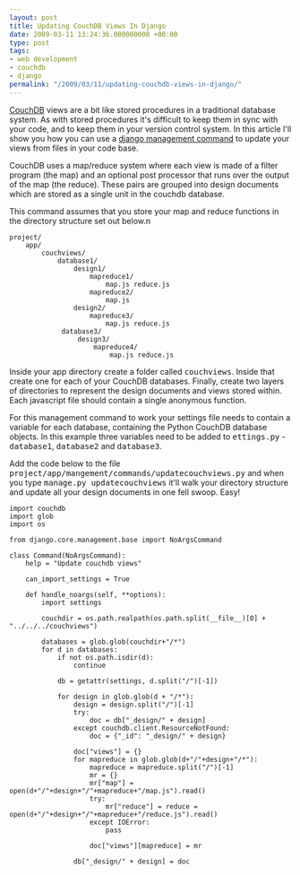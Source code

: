 ```yaml
---
layout: post
title: Updating CouchDB Views In Django
date: 2009-03-11 13:24:36.000000000 +00:00
type: post
tags:
- web development
- couchdb
- django
permalink: "/2009/03/11/updating-couchdb-views-in-django/"
---
```

<a href="http://couchdb.apache.org/">CouchDB</a> views are a bit like stored procedures in a traditional database system. As with stored procedures it's difficult to keep them in sync with your code, and to keep them in your version control system. In this article I'll show you how you can use a <a href="http://andrewwilkinson.wordpress.com/2009/03/06/creating-django-management-commands/">django management command</a> to update your views from files in your code base.

CouchDB uses a map/reduce system where each view is made of a filter program (the map) and an optional post processor that runs over the output of the map (the reduce). These pairs are grouped into design documents which are stored as a single unit in the couchdb database.

This command assumes that you store your map and reduce functions in the directory structure set out below.n

    project/
        app/
            couchviews/
                database1/
                    design1/
                        mapreduce1/
                            map.js reduce.js
                        mapreduce2/
                            map.js
                    design2/
                        mapreduce3/
                            map.js reduce.js
                 database3/
                     design3/
                         mapreduce4/
                             map.js reduce.js

Inside your app directory create a folder called <tt>couchviews</tt>. Inside that create one for each of your CouchDB databases. Finally, create two layers of directories to represent the design documents and views stored within. Each javascript file should contain a single anonymous function.

For this management command to work your settings file needs to contain a variable for each database, containing the Python CouchDB database objects. In this example three variables need to be added to <tt>ettings.py</tt> - <tt>database1</tt>, <tt>database2</tt> and <tt>database3</tt>.

Add the code below to the file <tt>project/app/mangement/commands/updatecouchviews.py</tt> and when you type <tt>manage.py updatecouchviews</tt> it'll walk your directory structure and update all your design documents in one fell swoop. Easy!

    import couchdb
    import glob
    import os

    from django.core.management.base import NoArgsCommand

    class Command(NoArgsCommand):
        help = "Update couchdb views"

        can_import_settings = True

        def handle_noargs(self, **options):
            import settings

            couchdir = os.path.realpath(os.path.split(__file__)[0] + "../../../couchviews")

            databases = glob.glob(couchdir+"/*")
            for d in databases:
                if not os.path.isdir(d):
                    continue

                db = getattr(settings, d.split("/")[-1])

                for design in glob.glob(d + "/*"):
                    design = design.split("/")[-1]
                    try:
                        doc = db["_design/" + design]
                    except couchdb.client.ResourceNotFound:
                        doc = {"_id": "_design/" + design}

                    doc["views"] = {}
                    for mapreduce in glob.glob(d+"/"+design+"/*"):
                        mapreduce = mapreduce.split("/")[-1]
                        mr = {}
                        mr["map"] = open(d+"/"+design+"/"+mapreduce+"/map.js").read()
                        try:
                            mr["reduce"] = reduce = open(d+"/"+design+"/"+mapreduce+"/reduce.js").read()
                        except IOError:
                            pass

                        doc["views"][mapreduce] = mr

                    db["_design/" + design] = doc
